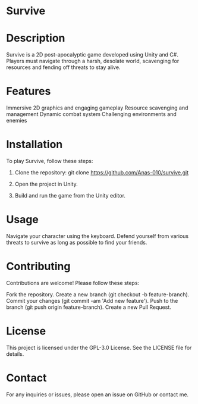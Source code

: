 # Survive

# Description
Survive is a 2D post-apocalyptic game developed using Unity and C#. Players must navigate through a harsh, desolate world, scavenging for resources and fending off threats to stay alive.

# Features
Immersive 2D graphics and engaging gameplay
Resource scavenging and management
Dynamic combat system
Challenging environments and enemies

# Installation
To play Survive, follow these steps:

1. Clone the repository:
git clone https://github.com/Anas-010/survive.git

2. Open the project in Unity.

3. Build and run the game from the Unity editor.

# Usage
Navigate your character using the keyboard. Defend yourself from various threats to survive as long as possible to find your friends.

# Contributing
Contributions are welcome! Please follow these steps:

Fork the repository.
Create a new branch (git checkout -b feature-branch).
Commit your changes (git commit -am 'Add new feature').
Push to the branch (git push origin feature-branch).
Create a new Pull Request.

# License
This project is licensed under the GPL-3.0 License. See the LICENSE file for details.

# Contact
For any inquiries or issues, please open an issue on GitHub or contact me.
